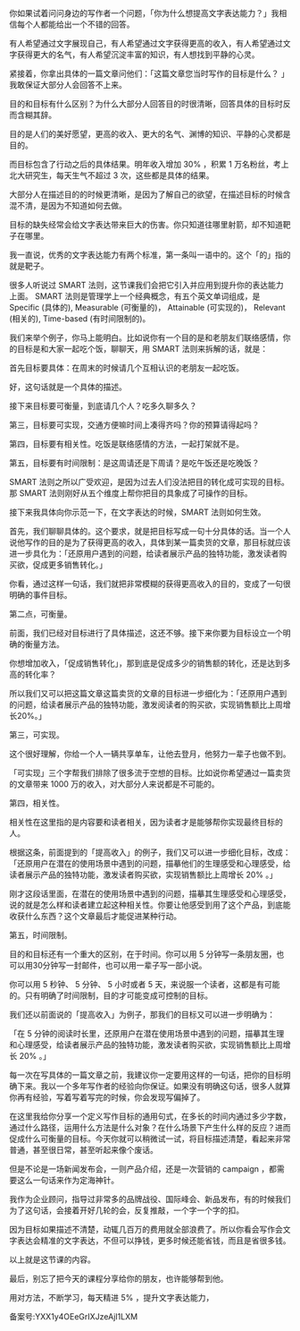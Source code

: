 你如果试着问问身边的写作者一个问题，「你为什么想提高文字表达能力？」我相信每个人都能给出一个不错的回答。

有人希望通过文字展现自己，有人希望通过文字获得更高的收入，有人希望通过文字获得更大的名气，有人希望沉淀丰富的知识，有人想找到平静的心灵。

紧接着，你拿出具体的一篇文章问他们：「这篇文章您当时写作的目标是什么？ 」我敢保证大部分人会回答不上来。

目的和目标有什么区别？为什么大部分人回答目的时很清晰，回答具体的目标时反而含糊其辞。

目的是人们的美好愿望，更高的收入、更大的名气、渊博的知识、平静的心灵都是目的。

而目标包含了行动之后的具体结果。明年收入增加 30\% ，积累 1 万名粉丝，考上北大研究生，每天生气不超过 3 次，这些都是具体的结果。

大部分人在描述目的的时候更清晰，是因为了解自己的欲望，在描述目标的时候含混不清，是因为不知道如何去做。

目标的缺失经常会给文字表达带来巨大的伤害。你只知道往哪里射箭，却不知道靶子在哪里。

我一直说，优秀的文字表达能力有两个标准，第一条叫一语中的。这个「的」指的就是靶子。

很多人听说过 SMART 法则，这节课我们会把它引入并应用到提升你的表达能力上面。 SMART 法则是管理学上一个经典概念，有五个英文单词组成，是 Specific \(具体的\), Measurable \(可衡量的\)， Attainable \(可实现的\)， Relevant \(相关的\), Time-based \(有时间限制的\)。

我们来举个例子，你马上能明白。比如说你有一个目的是和老朋友们联络感情，你的目标是和大家一起吃个饭，聊聊天，用 SMART 法则来拆解的话，就是：

首先目标要具体：在周末的时候请几个互相认识的老朋友一起吃饭。

好，这句话就是一个具体的描述。

接下来目标要可衡量，到底请几个人？吃多久聊多久？

第三，目标要可实现，交通方便嘛时间上凑得齐吗？你的预算请得起吗？

第四，目标要有相关性。吃饭是联络感情的方法，一起打架就不是。

第五，目标要有时间限制：是这周请还是下周请？是吃午饭还是吃晚饭？

SMART 法则之所以广受欢迎，是因为过去人们没法把目的转化成可实现的目标。那 SMART 法则刚好从五个维度上帮你把目的具象成了可操作的目标。

接下来我具体向你示范一下，在文字表达的时候，SMART 法则如何生效。

首先，我们聊聊具体的。这个要求，就是把目标写成一句十分具体的话。当一个人说他写作的目的是为了获得更高的收入，具体到某一篇卖货的文章，那目标就应该进一步具化为：「还原用户遇到的问题，给读者展示产品的独特功能，激发读者购买欲，促成更多销售转化。」

你看，通过这样一句话，我们就把非常模糊的获得更高收入的目的，变成了一句很明确的事件目标。

第二点，可衡量。

前面，我们已经对目标进行了具体描述，这还不够。接下来你要为目标设立一个明确的衡量方法。

你想增加收入，「促成销售转化」，那到底是促成多少的销售额的转化，还是达到多高的转化率？

所以我们又可以把这篇文章这篇卖货的文章的目标进一步细化为：「还原用户遇到的问题，给读者展示产品的独特功能，激发阅读者的购买欲，实现销售额比上周增长20\%。」

第三，可实现。

这个很好理解，你给一个人一辆共享单车，让他去登月，他努力一辈子也做不到。

「可实现」三个字帮我们排除了很多流于空想的目标。比如说你希望通过一篇卖货的文章带来 1000 万的收入，对大部分人来说都是不可能的。

第四，相关性。

相关性在这里指的是内容要和读者相关，因为读者才是能够帮你实现最终目标的人。

根据这条，前面提到的「提高收入」的例子，我们又可以进一步细化目标，改成：「还原用户在潜在的使用场景中遇到的问题，描摹他们的生理感受和心理感受，给读者展示产品的独特功能，激发读者购买欲，实现销售额比上周增长 20\% 。」

刚才这段话里面，在潜在的使用场景中遇到的问题，描摹其生理感受和心理感受，说的就是怎么样和读者建立起这种相关性。你要让他感受到用了这个产品，到底能收获什么东西？这个文章最后才能促进某种行动。

第五，时间限制。

目的和目标还有一个重大的区别，在于时间。你可以用 5 分钟写一条朋友圈，也可以用30分钟写一封邮件，也可以用一辈子写一部小说。

你可以用 5 秒钟、 5 分钟、 5 小时或者 5 天，来说服一个读者，这都是有可能的。只有明确了时间限制，目的才可能变成可控制的目标。

我们还以前面说的「提高收入」为例子，那我们的目标又可以进一步明确为：

「在 5 分钟的阅读时长里，还原用户在潜在使用场景中遇到的问题，描摹其生理和心理感受，给读者展示产品的独特功能，激发读者购买欲，实现销售额比上周增长 20\% 。」

每一次在写具体的一篇文章之前，我建议你一定要用这样的一句话，把你的目标明确下来。我以一个多年写作者的经验向你保证。如果没有明确这句话，很多人就算你再有经验，写着写着写完的时候，你会发现写偏掉了。

在这里我给你分享一个定义写作目标的通用句式，在多长的时间内通过多少字数，通过什么路径，运用什么方法是什么对象？在什么场景下产生什么样的反应？进而促成什么可衡量的目标。今天你就可以稍微试一试，将目标描述清楚，看起来非常普通，甚至很日常，甚至听起来像个废话。

但是不论是一场新闻发布会，一则产品介绍，还是一次营销的 campaign ，都需要这么一句话来作为定海神针。

我作为企业顾问，指导过非常多的品牌战役、国际峰会、新品发布，有的时候我们为了这句话，会接着开好几轮的会，反复推敲，一个字一个字的扣。

因为目标如果描述不清楚，动辄几百万的费用就全部浪费了。所以你看会写作会文字表达会精准的文字表达，不但可以挣钱，更多时候还能省钱，而且是省很多钱。

以上就是这节课的内容。

最后，别忘了把今天的课程分享给你的朋友，也许能够帮到他。

用对方法，不断学习，每天精进 5\% ，提升文字表达能力，

备案号:YXX1y4OEeGrIXJzeAjI1LXM